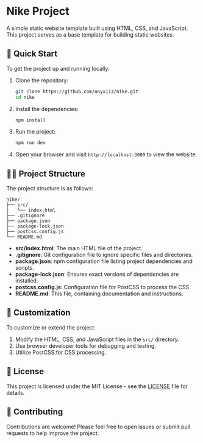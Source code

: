 
# Nike Project

A simple static website template built using HTML, CSS, and JavaScript. This project serves as a base template for building static websites.

## 🚀 Quick Start

To get the project up and running locally:

1. Clone the repository:

   ```bash
   git clone https://github.com/onyx113/nike.git
   cd nike
   ```

2. Install the dependencies:

   ```bash
   npm install
   ```

3. Run the project:

   ```bash
   npm run dev
   ```

4. Open your browser and visit `http://localhost:3000` to view the website.

## 🧑‍💻 Project Structure

The project structure is as follows:

```
nike/
├── src/
│   └── index.html
├── .gitignore
├── package.json
├── package-lock.json
├── postcss.config.js
└── README.md
```

- **src/index.html**: The main HTML file of the project.
- **.gitignore**: Git configuration file to ignore specific files and directories.
- **package.json**: npm configuration file listing project dependencies and scripts.
- **package-lock.json**: Ensures exact versions of dependencies are installed.
- **postcss.config.js**: Configuration file for PostCSS to process the CSS.
- **README.md**: This file, containing documentation and instructions.

## 🎨 Customization

To customize or extend the project:

1. Modify the HTML, CSS, and JavaScript files in the `src/` directory.
2. Use browser developer tools for debugging and testing.
3. Utilize PostCSS for CSS processing.

## 📝 License

This project is licensed under the MIT License - see the [LICENSE](LICENSE) file for details.

## 🤝 Contributing

Contributions are welcome! Please feel free to open issues or submit pull requests to help improve the project.

